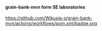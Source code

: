 #### grain-bank-mvn form SE laboratories
https://github.com/Wikusia-s/grain-bank-mvn/actions/workflows/pom.xml/badge.svg
